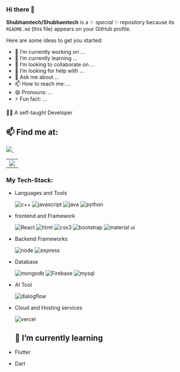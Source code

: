 ### Hi there 👋


**Shubhamtech/Shubhamtech** is a ✨ _special_ ✨ repository because its `README.md` (this file) appears on your GitHub profile.

Here are some ideas to get you started:

- 🔭 I’m currently working on ...
- 🌱 I’m currently learning ...
- 👯 I’m looking to collaborate on ...
- 🤔 I’m looking for help with ...
- 💬 Ask me about ...
- 📫 How to reach me: ...
- 😄 Pronouns: ...
- ⚡ Fun fact: ...

🐱‍👤  A self-taught Developer
## 📫 Find me at:

<table>
  <tr>
    <a href="https://www.linkedin.com/in/shubham-kumar-0927271bb/">
    <img src="https://img.shields.io/badge/linkedin-%230077B5.svg?&style=for-the-badge&logo=linkedin&logoColor=white" />
  </a>&nbsp;&nbsp;
   <td><ahref="mailto:the.sunnykumarcoder123@gmail.com"><img src="https://img.shields.io/badge/Gmail-D14836?style=for-the-badge&logo=gmail&logoColor=white"></a></td>
</table>


### My Tech-Stack:
* Languages and Tools
  
  ![c++](https://img.shields.io/badge/C%2B%2B-00599C?style=for-the-badge&logo=c%2B%2B&logoColor=white)
  ![javascript](https://img.shields.io/badge/JavaScript-F7DF1E?style=for-the-badge&logo=javascript&logoColor=black)
  ![java](https://img.shields.io/badge/Java-ED8B00?style=for-the-badge&logo=openjdk&logoColor=white)
  ![python](https://img.shields.io/badge/Python-14354C?style=for-the-badge&logo=python&logoColor=white)
  

* frontend and Framework

  ![React](https://img.shields.io/badge/React-20232A?style=for-the-badge&logo=react&logoColor=61DAFB)
  ![html](https://img.shields.io/badge/HTML5-E34F26?style=for-the-badge&logo=html5&logoColor=white)
  ![css3](https://img.shields.io/badge/CSS3-1572B6?style=for-the-badge&logo=css3&logoColor=white)
  ![bootstrap](https://img.shields.io/badge/Bootstrap-563D7C?style=for-the-badge&logo=bootstrap&logoColor=white)
  ![material ui](https://img.shields.io/badge/Material--UI-0081CB?style=for-the-badge&logo=material-ui&logoColor=white)


* Backend Frameworks

  ![node](https://img.shields.io/badge/Node.js-43853D?style=for-the-badge&logo=node.js&logoColor=white)
  ![express](https://img.shields.io/badge/Express.js-404D59?style=for-the-badge)
  


* Database

  ![mongodb](https://img.shields.io/badge/MongoDB-4EA94B?style=for-the-badge&logo=mongodb&logoColor=white)
  ![Firebase](https://img.shields.io/badge/Firebase-039BE5?style=for-the-badge&logo=Firebase&logoColor=white)
  ![mysql](https://img.shields.io/badge/MySQL-00000F?style=for-the-badge&logo=mysql&logoColor=white)
  
* AI Tool

  ![dialogflow](https://img.shields.io/badge/dialogflow-FF9800?style=for-the-badge&logo=dialogflow&logoColor=white)
  
* Cloud and Hosting services

  ![vercel](https://img.shields.io/badge/Vercel-000000?style=for-the-badge&logo=vercel&logoColor=white)
  
  ## 🌱 I’m currently learning

* Flutter
* Dart

